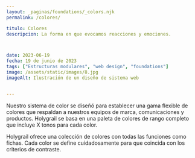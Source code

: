 ```yaml
---
layout: _paginas/foundations/_colors.njk
permalink: /colores/

titulo: Colores
descripcion: La forma en que evocamos reacciones y emociones.



date: 2023-06-19
fecha: 19 de junio de 2023
tags: ["Estructuras modulares", "web design", "foundations"]
image: /assets/static/images/8.jpg
imageAlt: Ilustración de un diseño de sistema web


---
```


Nuestro sistema de color se diseñó para establecer una gama flexible de colores que respaldan a nuestros equipos de marca, comunicaciones y productos. Holygrail se basa en una paleta de colores de rango completo que incluye X tonos para cada color.

Holygrail ofrece una colección de colores con todas las funciones como fichas. Cada color se define cuidadosamente para que coincida con los criterios de contraste.


